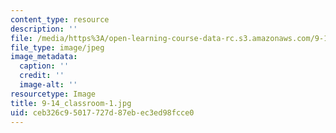 ```yaml
---
content_type: resource
description: ''
file: /media/https%3A/open-learning-course-data-rc.s3.amazonaws.com/9-14-brain-structure-and-its-origins-spring-2014/ceb326c95017727d87ebec3ed98fcce0_9-14_classroom-1.jpg
file_type: image/jpeg
image_metadata:
  caption: ''
  credit: ''
  image-alt: ''
resourcetype: Image
title: 9-14_classroom-1.jpg
uid: ceb326c9-5017-727d-87eb-ec3ed98fcce0
---
```

